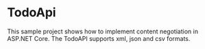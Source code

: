 # TodoApi
This sample project shows how to implement content negotiation in ASP.NET Core. The TodoAPI supports xml, json and csv formats.


